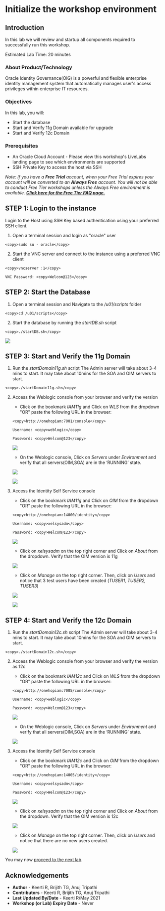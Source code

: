 # Initialize the workshop environment

## Introduction

In this lab we will review and startup all components required to successfully run this workshop.

Estimated Lab Time: 20 minutes

### About Product/Technology
Oracle Identity Governance(OIG) is a powerful and flexible enterprise identity management system that automatically manages user's access privileges within enterprise IT resources.

### Objectives

In this lab, you will:
* Start the database
* Start and Verify 11g Domain available for upgrade
* Start and Verify 12c Domain

### Prerequisites

* An Oracle Cloud Account - Please view this workshop's LiveLabs landing page to see which environments are supported
* SSH Private Key to access the host via SSH

*Note: If you have a **Free Trial** account, when your Free Trial expires your account will be converted to an **Always Free** account. You will not be able to conduct Free Tier workshops unless the Always Free environment is available. **[Click here for the Free Tier FAQ page.](https://www.oracle.com/cloud/free/faq.html)***

## **STEP 1:** Login to the instance

Login to the Host using SSH Key based authentication using your preferred SSH client.

1. Open a terminal session and login as "oracle" user

  ```
  <copy>sudo su - oracle</copy>
  ```

2. Start the VNC server and connect to the instance using a preferred VNC client

  ```
  <copy>vncserver :1</copy>
  ```
  ```
  VNC Password: <copy>Welcom@123</copy>
  ```

## **STEP 2:** Start the Database

1. Open a terminal session and Navigate to the */u01/scripts* folder

  ```
  <copy>cd /u01/scripts</copy>
  ```


2. Start the database by running the *startDB.sh* script

  ```
  <copy>./startDB.sh</copy>
  ```
  ![](images/1-DB-start.PNG)

## **STEP 3:** Start and Verify the 11g Domain

1. Run the *startDomain11g.sh* script
The Admin server will take about 3-4 mins to start. It may take about 10mins for the SOA and OIM servers to start.

  ```
  <copy>./startDomain11g.sh</copy>
  ```
2. Access the Weblogic console from your browser and verify the version

    - Click on the bookmark *IAM11g* and Click on *WLS* from the dropdown "OR" paste the following URL in the browser:

    ```
    <copy>http://onehopiam:7001/console</copy>
    ```
    ```
    Username: <copy>weblogic</copy>
    ```
    ```
    Password: <copy>Welcom@123</copy>
    ```

    ![](images/2-weblogic-console.PNG)

    - On the Weblogic console, Click on *Servers* under *Environment* and verify that all servers(OIM,SOA) are in the ‘RUNNING’ state.

    ![](images/3-weblogic-servers.PNG)

    ![](images/4-weblogic-servers.PNG)

3. Access the Identity Self Service console

    - Click on the bookmark *IAM11g* and Click on *OIM* from the dropdown "OR" paste the following URL in the browser:

    ```
    <copy>http://onehopiam:14000/identity</copy>
    ```
    ```
    Username: <copy>xelsysadm</copy>
    ```
    ```
    Password: <copy>Welcom@123</copy>
    ```

    ![](images/5-identity-console.PNG)

    - Click on *xelsysadm* on the top right corner and Click on *About* from the dropdown. Verify that the OIM version is 11g

    ![](images/6-identity-console.PNG)

    - Click on *Manage* on the top right corner. Then, click on *Users* and notice that 3 test users have been created (*TUSER1, TUSER2, TUSER3*)

    ![](images/7-users.PNG)

    ![](images/8-users.PNG)

## **STEP 4:** Start and Verify the 12c Domain

1. Run the *startDomain12c.sh* script
The Admin server will take about 3-4 mins to start. It may take about 10mins for the SOA and OIM servers to start.

  ```
  <copy>./startDomain12c.sh</copy>
  ```
2. Access the Weblogic console from your browser and verify the version as 12c

    - Click on the bookmark *IAM12c* and Click on *WLS* from the dropdown "OR" paste the following URL in the browser:

    ```
    <copy>http://onehopiam:7005/console</copy>
    ```
    ```
    Username: <copy>weblogic</copy>
    ```
    ```
    Password: <copy>Welcom@123</copy>
    ```

    ![](images/9-weblogic12c.PNG)

    - On the Weblogic console, Click on *Servers* under *Environment* and verify that all servers(OIM,SOA) are in the ‘RUNNING’ state.

    ![](images/10-weblogic12c.PNG)

3. Access the Identity Self Service console

    - Click on the bookmark *IAM12c* and Click on *OIM* from the dropdown "OR" paste the following URL in the browser:

    ```
    <copy>http://onehopiam:14005/identity</copy>
    ```
    ```
    Username: <copy>xelsysadm</copy>
    ```
    ```
    Password: <copy>Welcom@123</copy>
    ```

    ![](images/11-oim12c.PNG)

    - Click on *xelsysadm* on the top right corner and Click on *About* from the dropdown. Verify that the OIM version is 12c

    ![](images/12-oim12c.PNG)

    - Click on *Manage* on the top right corner. Then, click on *Users* and notice that there are no new users created.

    ![](images/13-oim12c.PNG)

You may now [proceed to the next lab](#next).

## Acknowledgements
* **Author** - Keerti R, Brijith TG, Anuj Tripathi
* **Contributors** -  Keerti R, Brijith TG, Anuj Tripathi
* **Last Updated By/Date** - Keerti R/May 2021
* **Workshop (or Lab) Expiry Date** - Never
